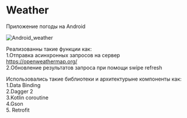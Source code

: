# Weather

Приложение погоды на Android

![Android_weather](https://user-images.githubusercontent.com/50766171/99917686-a7feae80-2d33-11eb-9fe2-21677c05762d.gif)  


Реализованны такие функции как:  
1.Отправка асинхронных запросов на сервер https://openweathermap.org/  
2.Обновление результатов запроса при помощи swipe refresh  
 

Использовались такие библиотеки и архитектурыне компоненты как:  
1.Data Binding  
2.Dagger 2  
3.Kotlin coroutine  
4.Gson  
5. Retrofit
